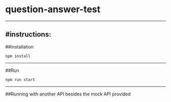 # question-answer-test
---
#instructions:
---
##installation
```
npm install
```
---
##Run
```
npm run start
```
---
##Running with another API besides the mock API provided
